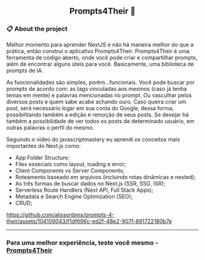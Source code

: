 <h2 align="center">Prompts4Their 🤖</h2>

### 📋 About the project

Melhor momento para aprender NextJS e não há maneira melhor do que a prática, então construí o aplicativo Prompts4Their.
Prompts4Their é uma ferramenta de código aberto, onde você pode criar e compartilhar prompts, além de encontrar alguns úteis para você. Basicamente, uma biblioteca de prompts de IA.

As funcionalidades são simples, porém...funcionais. Você pode buscar por prompts de acordo com: as tags vinculadas aos mesmos (caso já tenha temas em mente) e palavras mencionadas no prompt.
Ou vasculhar pelos diversos posts e quem sabe acabe achando ouro.
Caso queira criar um post, será necessário logar em sua conta do Google, dessa forma, possibilitando também a edição e remoção de seus posts.
Se desejar há também a possibilidade de ver todos os posts de determinado usuário, em outras palavras o perfil do mesmo.

Seguindo o vídeo do javascriptmastery eu aprendi os conceitos mais importantes do Next.js como:
- App Folder Structure;
- Files esseciais como layout, loading e error;
- Client Components vs Server Components;
- Roteamento baseado em arquivos (incluindo rotas dinâmicas e nested);
- As três formas de buscar dados no Next.js (SSR, SSG, ISR);
- Serverless Route Handlers (Next API, Full Stack Apps);
- Metadata e Search Engine Optimization (SEO);
- CRUD;

https://github.com/alissonbms/prompts-4-their/assets/104109043/f1df696c-ed2f-48e2-907f-891722180b7e




---

### Para uma melhor experiência, teste você mesmo - [Prompts4Their](https://prompts-4-their-hmwxo97dq-alissonbms.vercel.app)
